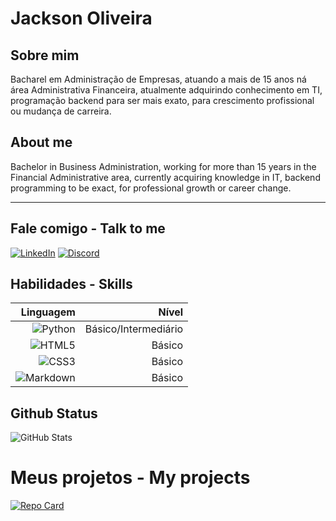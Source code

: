 # Jackson Oliveira

## Sobre mim

Bacharel em Administração de Empresas, atuando a mais de 15 anos ná área Administrativa Financeira, atualmente adquirindo conhecimento em TI, programação backend para ser mais exato, para crescimento profissional ou mudança de carreira.

## About me

Bachelor in Business Administration, working for more than 15 years in the Financial Administrative area, currently acquiring knowledge in IT, backend programming to be exact, for professional growth or career change.

___

## Fale comigo - Talk to me

[![LinkedIn](https://img.shields.io/badge/LinkedIn-00FA9A?style=for-the-badge&logo=linkedin&logoColor=0E76A8)](https://www.linkedin.com/in/jackson-oliveira-b1375929/)  	[![Discord](https://img.shields.io/badge/Discord-00FA9A?style=for-the-badge&logo=discord)](https://discord.gg/DfYsCswc)

## Habilidades - Skills

| Linguagem | Nível |
| ------: | ----------: |
| ![Python](https://img.shields.io/badge/Python-00FA9A?style=for-the-badge&logo=python) | Básico/Intermediário |
|![HTML5](https://img.shields.io/badge/HTML5-00FA9A?style=for-the-badge&logo=html5) | Básico |
|![CSS3](https://img.shields.io/badge/CSS3-00FA9A?style=for-the-badge&logo=css3&logoColor=264CE4) | Básico |
| ![Markdown](https://img.shields.io/badge/Markdown-00FA9A?style=for-the-badge&logo=markdown) | Básico


## Github Status

![GitHub Stats](https://github-readme-stats.vercel.app/api?username=JBO21&theme=transparent&bg_color=00FA9A&border_color=30A3DC&show_icons=true&icon_color=30A3DC&title_color=E94D5F&text_color=9932CC&hide_title=true&hide=stars)

# Meus projetos  - My projects

[![Repo Card](https://github-readme-stats.vercel.app/api/pin/?username=JBO21&repo=projeto-shopp&bg_color=00FA9A&border_color=30A3DC&show_icons=true&icon_color=30A3DC&title_color=E94D5F&text_color=9932CC)](https://github.com/JBO21/projeto-shopp)